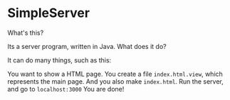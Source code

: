 # SimpleServer
What's this?

Its a server program, written in Java. What does it do?

It can do many things, such as this:

  You want to show a HTML page.
  You create a file `index.html.view`, which represents the main page.
  And you also make `index.html`.
  Run the server, and go to `localhost:3000`
  You are done!
